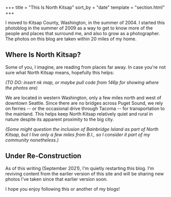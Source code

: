 +++
title = "This Is North Kitsap"
sort_by = "date"
template = "section.html"
+++

I moved to Kitsap County, Washington, in the summer of 2004. I started this photoblog in the summer of 2009 as a way to get to know more of the people and places that surround me, and also to grow as a photographer. The photos on this blog are taken within 20 miles of my home.

## Where Is North Kitsap?

Some of you, I imagine, are reading from places far away. In case you're not sure what North Kitsap means, hopefully this helps:

_(TO DO: insert nk map, or maybe pull code from 146p for showing where the photos are)_

We are located in western Washington, only a few miles north and west of downtown Seattle. Since there are no bridges across Puget Sound, we rely on ferries -- or the occasional drive through Tacoma -- for transportation to the mainland. This helps keep North Kitsap relatively quiet and rural in nature despite its apparent proximity to the big city.

_(Some might question the inclusion of Bainbridge Island as part of North Kitsap, but I live only a few miles from B.I., so I consider it part of my community nonetheless.)_

## Under Re-Construction

As of this writing (September 2021), I'm quietly restarting this blog. I'm reviving content from the earlier version of this site and will be sharing new photos I've taken since that earlier version soon.

I hope you enjoy following this or another of my blogs!
